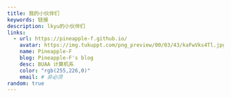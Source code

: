 ```yaml
---
title: 我的小伙伴们
keywords: 链接
description: lkyu的小伙伴们
links: 
  - url: https://pineapple-f.github.io/
    avatar: https://img.tukuppt.com/png_preview/00/03/43/kaFwVks4Tl.jpg
    name: Pineapple-F
    blog: Pineapple-F's blog
    desc: BUAA 计算机系
    color: "rgb(255,226,0)"
    email: # 非必须
random: true
---
```


<YunLinks :links="frontmatter.links" :random="frontmatter.random" />

